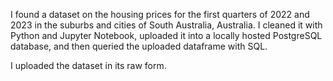 I found a dataset on the housing prices for the first quarters of 2022 and 2023 in the suburbs and cities of South Australia, Australia. I cleaned it with Python and Jupyter Notebook, uploaded it into a locally hosted PostgreSQL database, and then queried the uploaded dataframe with SQL.

I uploaded the dataset in its raw form.
